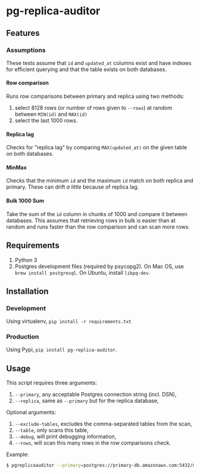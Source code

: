 # pg-replica-auditor

## Features

### Assumptions
These tests assume that `id` and `updated_at` columns exist and have indexes for efficient querying and that the table exists on both databases.

#### Row comparison
Runs row comparisons between primary and replica using two methods:

1. select 8128 rows (or number of rows given to `--rows`) at random between `MIN(id)` and `MAX(id)`
2. select the last 1000 rows.

#### Replica lag
Checks for "replica lag" by comparing `MAX(updated_at)` on the given table on both databases.

#### MinMax
Checks that the minimum `id` and the maximum `id` match on both replica and primary. These can drift _a little_ because of replica lag.

#### Bulk 1000 Sum
Take the sum of the `id` column in chunks of 1000 and compare it between databases. This assumes that retrieving rows in bulk is easier than at random and runs faster than the row comparison and can scan more rows.


## Requirements

1. Python 3
2. Postgres development files (required by psycopg2). On Mac OS, use `brew install postgresql`. On Ubuntu, install `libpq-dev`.

## Installation

### Development
Using virtualenv, `pip install -r requirements.txt`

### Production
Using Pypi, `pip install pg-replica-auditor`.

## Usage

This script requires three arguments:
1. `--primary`, any acceptable Postgres connection string (incl. DSN),
2. `--replica`, same as `--primary` but for the replica database,

Optional arguments:
1. `--exclude-tables`, excludes the comma-separated tables from the scan,
2. `--table`, only scans this table,
3. `--debug`, will print debugging information,
4. `--rows`, will scan this many rows in the row comparisons check.

Example:

```bash
$ pgreplicaauditor --primary=postgres://primary-db.amazonaws.com:5432/my_db --replica=postgres://replica-db.amazonaws.com:5432/my_db --table=immutable_items
```
